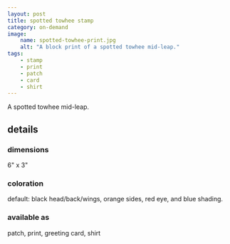 ```yaml
---
layout: post
title: spotted towhee stamp
category: on-demand
image: 
    name: spotted-towhee-print.jpg
    alt: "A block print of a spotted towhee mid-leap."
tags:
    - stamp
    - print
    - patch
    - card
    - shirt
---
```


A spotted towhee mid-leap.

## details

### dimensions

6" x 3"

### coloration

default: black head/back/wings, orange sides, red eye, and blue shading.

### available as

patch, print, greeting card, shirt
